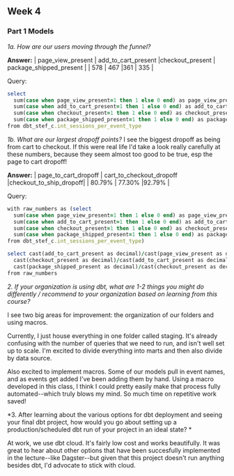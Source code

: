 ## Week 4

### Part 1 Models 

*1a. How are our users moving through the funnel?*

 **Answer:**
| page_view_present | add_to_cart_present |checkout_present | package_shipped_present |
| 578 | 467 |361 | 335 |

Query:
```ruby
select
  sum(case when page_view_present=1 then 1 else 0 end) as page_view_present,
  sum(case when add_to_cart_present=1 then 1 else 0 end) as add_to_cart_present,
  sum(case when checkout_present=1 then 1 else 0 end) as checkout_present,
  sum(case when package_shipped_present=1 then 1 else 0 end) as package_shipped_present
from dbt_stef_c.int_sessions_per_event_type
```

*1b. What are our largest dropoff points?*
I see the biggest dropoff as being from cart to checkout. If this were real life I'd take a look really carefully at these numbers, because they seem almost too good to be true, esp the page to cart dropoff! 

 **Answer:**
| page_to_cart_dropoff | cart_to_checkout_dropoff |checkout_to_ship_dropoff|
| 80.79% | 77.30% |92.79% |

Query:
```ruby
with raw_numbers as (select
  sum(case when page_view_present=1 then 1 else 0 end) as page_view_present,
  sum(case when add_to_cart_present=1 then 1 else 0 end) as add_to_cart_present,
  sum(case when checkout_present=1 then 1 else 0 end) as checkout_present,
  sum(case when package_shipped_present=1 then 1 else 0 end) as package_shipped_present
from dbt_stef_c.int_sessions_per_event_type)

select cast(add_to_cart_present as decimal)/cast(page_view_present as decimal) as page_to_cart_dropoff,
  cast(checkout_present as decimal)/cast(add_to_cart_present as decimal) as cart_to_checkout_dropoff,
  cast(package_shipped_present as decimal)/cast(checkout_present as decimal) as checkout_to_ship_dropoff
from raw_numbers
```

*2. If your organization is using dbt, what are 1-2 things you might do differently / recommend to your organization based on learning from this course?*

I see two big areas for improvement: the organization of our folders and using macros. 

Currently, I just house everything in one folder called staging. It's already confusing with the number of queries that we need to run, and isn't well set up to scale. I'm excited to divide everything into marts and then also divide by data source. 

Also excited to implement macros. Some of our models pull in event names, and as events get added I've been adding them by hand. Using a macro developed in this class, I think I could pretty easily make that process fully automated--which truly blows my mind. So much time on repetitive work saved!

*3. After learning about the various options for dbt deployment and seeing your final dbt project, how would you go about setting up a production/scheduled dbt run of your project in an ideal state? *

At work, we use dbt cloud. It's fairly low cost and works beautifully. It was great to hear about other options that have been succesfully implemented in the lecture--like Dagster--but given that this project doesn't run anything besides dbt, I'd advocate to stick with cloud. 
